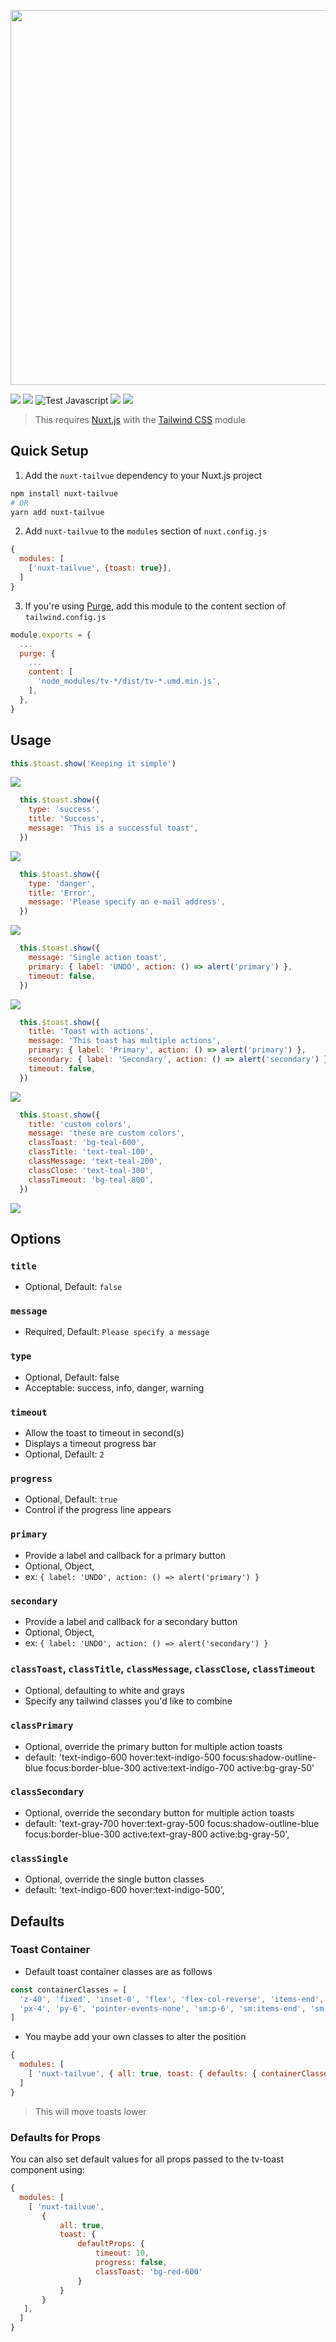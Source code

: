 <p align="center">
  <img src="media/toast.png" width="600" />
</p>

[![](https://img.shields.io/npm/v/tv-toast.svg?logo=npm&style=flat-square)](https://www.npmjs.com/package/tv-toast)
[![](https://img.shields.io/badge/nuxt.js-module-04C690.svg?style=flat-square)](https://nuxtjs.org)
![Test Javascript](https://github.com/acidjazz/tv-toast/workflows/Test%20Javascript/badge.svg)
[![](https://img.shields.io/npm/dt/tv-toast.svg?style=flat-square)](https://www.npmjs.com/package/tv-toast)
[![](https://img.shields.io/github/license/acidjazz/tv-toast?style=flat-square)](https://www.npmjs.com/package-tv-toast)
<!-- [![](https://img.shields.io/badge/chat-on%20discord-7289DA.svg?logo=discord&style=flat-square)](https://discord.gg/enn4S6) -->

> This requires [Nuxt.js](https://nuxtjs.org) with the [Tailwind CSS](https://tailwindcss.nuxtjs.org) module

## Quick Setup
1. Add the `nuxt-tailvue` dependency to your Nuxt.js project
```bash
npm install nuxt-tailvue
# OR
yarn add nuxt-tailvue
```

2. Add `nuxt-tailvue` to the `modules` section of `nuxt.config.js`
```js
{
  modules: [
    ['nuxt-tailvue', {toast: true}],
  ]
}
```

3. If you're using [Purge](https://tailwindcss.com/docs/controlling-file-size), add this module to the content section of `tailwind.config.js`

```js
module.exports = {
  ...
  purge: {
    ...
    content: [
      'node_modules/tv-*/dist/tv-*.umd.min.js',
    ],
  },
}
```


## Usage

```js
this.$toast.show('Keeping it simple')
```
![](media/simple.gif?raw=true)

```js
  this.$toast.show({
    type: 'success',
    title: 'Success',
    message: 'This is a successful toast',
  })
```
![](media/success.gif?raw=true)

```js
  this.$toast.show({
    type: 'danger',
    title: 'Error',
    message: 'Please specify an e-mail address',
  })
```
![](media/error.gif?raw=true)

```js
  this.$toast.show({
    message: 'Single action toast',
    primary: { label: 'UNDO', action: () => alert('primary') },
    timeout: false,
  })
```
![](media/action.gif?raw=true)


```js
  this.$toast.show({
    title: 'Toast with actions',
    message: 'This toast has multiple actions',
    primary: { label: 'Primary', action: () => alert('primary') },
    secondary: { label: 'Secondary', action: () => alert('secondary') },
    timeout: false,
  })
```
![](media/actions.gif?raw=true)

```js
  this.$toast.show({
    title: 'custom colors',
    message: 'these are custom colors',
    classToast: 'bg-teal-600',
    classTitle: 'text-teal-100',
    classMessage: 'text-teal-200',
    classClose: 'text-teal-300',
    classTimeout: 'bg-teal-800',
  })
```
![](media/custom.gif?raw=true)


## Options

### `title`
 - Optional, Default: `false`
### `message`
 - Required, Default: `Please specify a message`
### `type` 
 - Optional, Default: false
 - Acceptable: success, info, danger, warning
### `timeout`
 - Allow the toast to timeout in second(s)
 - Displays a timeout progress bar
 - Optional, Default: `2`
### `progress`
 - Optional, Default: `true`
 - Control if the progress line appears
### `primary` 
 - Provide a label and callback for a primary button
 - Optional, Object,
 - ex: `{ label: 'UNDO', action: () => alert('primary') }`
### `secondary` 
 - Provide a label and callback for a secondary button
 - Optional, Object,
 - ex: `{ label: 'UNDO', action: () => alert('secondary') }`
### `classToast`, `classTitle`, `classMessage`, `classClose`, `classTimeout` 
 - Optional, defaulting to white and grays
 - Specify any tailwind classes you'd like to combine
### `classPrimary`
 - Optional, override the primary button for multiple action toasts
 - default: 'text-indigo-600 hover:text-indigo-500 focus:shadow-outline-blue focus:border-blue-300 active:text-indigo-700 active:bg-gray-50'
### `classSecondary`
- Optional, override the secondary button for multiple action toasts
- default: 'text-gray-700 hover:text-gray-500 focus:shadow-outline-blue focus:border-blue-300 active:text-gray-800 active:bg-gray-50',
### `classSingle`
- Optional, override the single button classes
- default: 'text-indigo-600 hover:text-indigo-500',
## Defaults
 
 ### Toast Container
 
 * Default toast container classes are as follows
 
 ```js
 const containerClasses = [
   'z-40', 'fixed', 'inset-0', 'flex', 'flex-col-reverse', 'items-end', 'justify-center',
   'px-4', 'py-6', 'pointer-events-none', 'sm:p-6', 'sm:items-end', 'sm:justify-end'
 ]
```
 
 * You maybe add your own classes to alter the position
 
```js
{
  modules: [
    [ 'nuxt-tailvue', { all: true, toast: { defaults: { containerClasses: [ 'mt-12' ] } } } ],
  ]
}
```
> This will move toasts lower 

### Defaults for Props

You can also set default values for all props passed to the tv-toast component using:

 ```js
 {
   modules: [
     [ 'nuxt-tailvue', 
        { 
            all: true, 
            toast: { 
                defaultProps: { 
                    timeout: 10,
                    progress: false,
                    classToast: 'bg-red-600'
                } 
            } 
        }
    ],
   ]
 }
 ```

